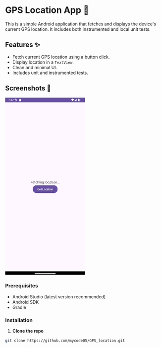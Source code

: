 # GPS Location App 📍

This is a simple Android application that fetches and displays the device's current GPS location. It includes both instrumented and local unit tests.

## Features ✨

- Fetch current GPS location using a button click.
- Display location in a `TextView`.
- Clean and minimal UI.
- Includes unit and instrumented tests.

## Screenshots 📸
![GPS UI](screenshots/gps.png)

### Prerequisites

- Android Studio (latest version recommended)
- Android SDK
- Gradle

### Installation

1. **Clone the repo**

```bash
git clone https://github.com/mycode05/GPS_location.git
